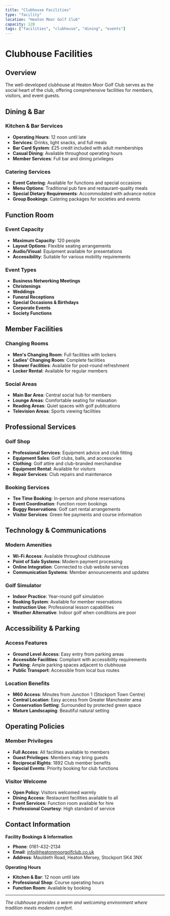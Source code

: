 ```yaml
---
title: "Clubhouse Facilities"
type: "facility"
location: "Heaton Moor Golf Club"
capacity: 120
tags: ["facilities", "clubhouse", "dining", "events"]
---
```


# Clubhouse Facilities

## Overview

The well-developed clubhouse at Heaton Moor Golf Club serves as the social heart of the club, offering comprehensive facilities for members, visitors, and event guests.

## Dining & Bar

### Kitchen & Bar Services
- **Operating Hours**: 12 noon until late
- **Services**: Drinks, light snacks, and full meals
- **Bar Card System**: £25 credit included with adult memberships
- **Casual Dining**: Available throughout operating hours
- **Member Services**: Full bar and dining privileges

### Catering Services
- **Event Catering**: Available for functions and special occasions
- **Menu Options**: Traditional pub fare and restaurant-quality meals
- **Special Dietary Requirements**: Accommodated with advance notice
- **Group Bookings**: Catering packages for societies and events

## Function Room

### Event Capacity
- **Maximum Capacity**: 120 people
- **Layout Options**: Flexible seating arrangements
- **Audio/Visual**: Equipment available for presentations
- **Accessibility**: Suitable for various mobility requirements

### Event Types
- **Business Networking Meetings**
- **Christenings**
- **Weddings**
- **Funeral Receptions**
- **Special Occasions & Birthdays**
- **Corporate Events**
- **Society Functions**

## Member Facilities

### Changing Rooms
- **Men's Changing Room**: Full facilities with lockers
- **Ladies' Changing Room**: Complete facilities
- **Shower Facilities**: Available for post-round refreshment
- **Locker Rental**: Available for regular members

### Social Areas
- **Main Bar Area**: Central social hub for members
- **Lounge Areas**: Comfortable seating for relaxation
- **Reading Areas**: Quiet spaces with golf publications
- **Television Areas**: Sports viewing facilities

## Professional Services

### Golf Shop
- **Professional Services**: Equipment advice and club fitting
- **Equipment Sales**: Golf clubs, balls, and accessories
- **Clothing**: Golf attire and club-branded merchandise
- **Equipment Rental**: Available for visitors
- **Repair Services**: Club repairs and maintenance

### Booking Services
- **Tee Time Booking**: In-person and phone reservations
- **Event Coordination**: Function room bookings
- **Buggy Reservations**: Golf cart rental arrangements
- **Visitor Services**: Green fee payments and course information

## Technology & Communications

### Modern Amenities
- **Wi-Fi Access**: Available throughout clubhouse
- **Point of Sale Systems**: Modern payment processing
- **Online Integration**: Connected to club website services
- **Communication Systems**: Member announcements and updates

### Golf Simulator
- **Indoor Practice**: Year-round golf simulation
- **Booking System**: Available for member reservations
- **Instruction Use**: Professional lesson capabilities
- **Weather Alternative**: Indoor golf when conditions are poor

## Accessibility & Parking

### Access Features
- **Ground Level Access**: Easy entry from parking areas
- **Accessible Facilities**: Compliant with accessibility requirements
- **Parking**: Ample parking spaces adjacent to clubhouse
- **Public Transport**: Accessible from local bus routes

### Location Benefits
- **M60 Access**: Minutes from Junction 1 (Stockport Town Centre)
- **Central Location**: Easy access from Greater Manchester area
- **Conservation Setting**: Surrounded by protected green space
- **Mature Landscaping**: Beautiful natural setting

## Operating Policies

### Member Privileges
- **Full Access**: All facilities available to members
- **Guest Privileges**: Members may bring guests
- **Reciprocal Rights**: 1892 Club member benefits
- **Special Events**: Priority booking for club functions

### Visitor Welcome
- **Open Policy**: Visitors welcomed warmly
- **Dining Access**: Restaurant facilities available to all
- **Event Services**: Function room available for hire
- **Professional Courtesy**: High standard of service

## Contact Information

**Facility Bookings & Information**
- **Phone**: 0161-432-2134
- **Email**: info@heatonmoorgolfclub.co.uk
- **Address**: Mauldeth Road, Heaton Mersey, Stockport SK4 3NX

**Operating Hours**
- **Kitchen & Bar**: 12 noon until late
- **Professional Shop**: Course operating hours
- **Function Room**: Available by booking

---

*The clubhouse provides a warm and welcoming environment where tradition meets modern comfort.* 